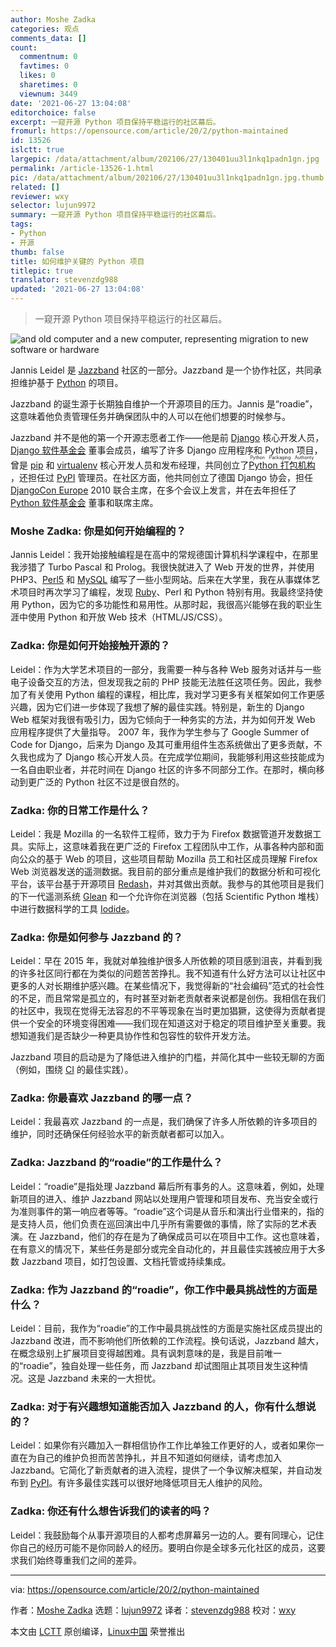 ```yaml
---
author: Moshe Zadka
categories: 观点
comments_data: []
count:
  commentnum: 0
  favtimes: 0
  likes: 0
  sharetimes: 0
  viewnum: 3449
date: '2021-06-27 13:04:08'
editorchoice: false
excerpt: 一窥开源 Python 项目保持平稳运行的社区幕后。
fromurl: https://opensource.com/article/20/2/python-maintained
id: 13526
islctt: true
largepic: /data/attachment/album/202106/27/130401uu3l1nkq1padn1gn.jpg
permalink: /article-13526-1.html
pic: /data/attachment/album/202106/27/130401uu3l1nkq1padn1gn.jpg.thumb.jpg
related: []
reviewer: wxy
selector: lujun9972
summary: 一窥开源 Python 项目保持平稳运行的社区幕后。
tags:
- Python
- 开源
thumb: false
title: 如何维护关键的 Python 项目
titlepic: true
translator: stevenzdg988
updated: '2021-06-27 13:04:08'
---
```



> 
> 一窥开源 Python 项目保持平稳运行的社区幕后。
> 
> 
> 


![](/data/attachment/album/202106/27/130401uu3l1nkq1padn1gn.jpg "and old computer and a new computer, representing migration to new software or hardware")


Jannis Leidel 是 [Jazzband](https://jazzband.co/) 社区的一部分。Jazzband 是一个协作社区，共同承担维护基于 [Python](https://opensource.com/resources/python) 的项目。


Jazzband 的诞生源于长期独自维护一个开源项目的压力。Jannis 是“roadie”，这意味着他负责管理任务并确保团队中的人可以在他们想要的时候参与。


Jazzband 并不是他的第一个开源志愿者工作——他是前 [Django](https://opensource.com/article/18/8/django-framework) 核心开发人员，[Django 软件基金会](https://www.djangoproject.com/foundation/) 董事会成员，编写了许多 Django 应用程序和 Python 项目，曾是 [pip](https://opensource.com/article/19/11/python-pip-cheat-sheet) 和 [virtualenv](https://virtualenv.pypa.io/en/latest/) 核心开发人员和发布经理，共同创立了 <ruby> <a href="https://www.pypa.io/en/latest/">  Python 打包机构 </a> <rt>  Python Packaging Authority </rt></ruby>，还担任过 [PyPI](https://pypi.org/) 管理员。在社区方面，他共同创立了德国 Django 协会，担任 [DjangoCon Europe](https://djangocon.eu/) 2010 联合主席，在多个会议上发言，并在去年担任了 [Python 软件基金会](https://www.python.org/psf/) 董事和联席主席。


### Moshe Zadka: 你是如何开始编程的？


Jannis Leidel：我开始接触编程是在高中的常规德国计算机科学课程中，在那里我涉猎了 Turbo Pascal 和 Prolog。我很快就进入了 Web 开发的世界，并使用 PHP3、[Perl5](http://opensource.com/article/18/1/why-i-love-perl-5) 和 [MySQL](https://opensource.com/life/16/10/all-things-open-interview-dave-stokes) 编写了一些小型网站。后来在大学里，我在从事媒体艺术项目时再次学习了编程，发现 [Ruby](http://opensource.com/business/16/4/save-development-time-and-effort-ruby)、Perl 和 Python 特别有用。我最终坚持使用 Python，因为它的多功能性和易用性。从那时起，我很高兴能够在我的职业生涯中使用 Python 和开放 Web 技术（HTML/JS/CSS）。


### Zadka: 你是如何开始接触开源的？


Leidel：作为大学艺术项目的一部分，我需要一种与各种 Web 服务对话并与一些电子设备交互的方法，但发现我之前的 PHP 技能无法胜任这项任务。因此，我参加了有关使用 Python 编程的课程，相比库，我对学习更多有关框架如何工作更感兴趣，因为它们进一步体现了我想了解的最佳实践。特别是，新生的 Django Web 框架对我很有吸引力，因为它倾向于一种务实的方法，并为如何开发 Web 应用程序提供了大量指导。 2007 年，我作为学生参与了 Google Summer of Code for Django，后来为 Django 及其可重用组件生态系统做出了更多贡献，不久我也成为了 Django 核心开发人员。在完成学位期间，我能够利用这些技能成为一名自由职业者，并花时间在 Django 社区的许多不同部分工作。在那时，横向移动到更广泛的 Python 社区不过是很自然的。


### Zadka: 你的日常工作是什么？


Leidel：我是 Mozilla 的一名软件工程师，致力于为 Firefox 数据管道开发数据工具。实际上，这意味着我在更广泛的 Firefox 工程团队中工作，从事各种内部和面向公众的基于 Web 的项目，这些项目帮助 Mozilla 员工和社区成员理解 Firefox Web 浏览器发送的遥测数据。我目前的部分重点是维护我们的数据分析和可视化平台，该平台基于开源项目 [Redash](https://redash.io/)，并对其做出贡献。我参与的其他项目是我们的下一代遥测系统 [Glean](https://firefox-source-docs.mozilla.org/toolkit/components/telemetry/start/report-gecko-telemetry-in-glean.html) 和一个允许你在浏览器（包括 Scientific Python 堆栈）中进行数据科学的工具 [Iodide](https://alpha.iodide.io/)。


### Zadka: 你是如何参与 Jazzband 的？


Leidel：早在 2015 年，我就对单独维护很多人所依赖的项目感到沮丧，并看到我的许多社区同行都在为类似的问题苦苦挣扎。我不知道有什么好方法可以让社区中更多的人对长期维护感兴趣。在某些情况下，我觉得新的“社会编码”范式的社会性的不足，而且常常是孤立的，有时甚至对新老贡献者来说都是创伤。我相信在我们的社区中，我现在觉得无法容忍的不平等现象在当时更加猖獗，这使得为贡献者提供一个安全的环境变得困难——我们现在知道这对于稳定的项目维护至关重要。我想知道我们是否缺少一种更具协作性和包容性的软件开发方法。


Jazzband 项目的启动是为了降低进入维护的门槛，并简化其中一些较无聊的方面（例如，围绕 [CI](https://opensource.com/article/19/12/cicd-resources) 的最佳实践）。


### Zadka: 你最喜欢 Jazzband 的哪一点？


Leidel：我最喜欢 Jazzband 的一点是，我们确保了许多人所依赖的许多项目的维护，同时还确保任何经验水平的新贡献者都可以加入。


### Zadka: Jazzband 的“roadie”的工作是什么？


Leidel：“roadie”是指处理 Jazzband 幕后所有事务的人。这意味着，例如，处理新项目的进入、维护 Jazzband 网站以处理用户管理和项目发布、充当安全或行为准则事件的第一响应者等等。“roadie”这个词是从音乐和演出行业借来的，指的是支持人员，他们负责在巡回演出中几乎所有需要做的事情，除了实际的艺术表演。在 Jazzband，他们的存在是为了确保成员可以在项目中工作。这也意味着，在有意义的情况下，某些任务是部分或完全自动化的，并且最佳实践被应用于大多数 Jazzband 项目，如打包设置、文档托管或持续集成。


### Zadka: 作为 Jazzband 的“roadie”，你工作中最具挑战性的方面是什么？


Leidel：目前，我作为“roadie”的工作中最具挑战性的方面是实施社区成员提出的 Jazzband 改进，而不影响他们所依赖的工作流程。换句话说，Jazzband 越大，在概念级别上扩展项目变得越困难。具有讽刺意味的是，我是目前唯一的“roadie”，独自处理一些任务，而 Jazzband 却试图阻止其项目发生这种情况。这是 Jazzband 未来的一大担忧。


### Zadka: 对于有兴趣想知道能否加入 Jazzband 的人，你有什么想说的？


Leidel：如果你有兴趣加入一群相信协作工作比单独工作更好的人，或者如果你一直在为自己的维护负担而苦苦挣扎，并且不知道如何继续，请考虑加入 Jazzband。它简化了新贡献者的进入流程，提供了一个争议解决框架，并自动发布到 [PyPI](https://opensource.com/downloads/7-essential-pypi-libraries)。有许多最佳实践可以很好地降低项目无人维护的风险。


### Zadka: 你还有什么想告诉我们的读者的吗？


Leidel：我鼓励每个从事开源项目的人都考虑屏幕另一边的人。要有同理心，记住你自己的经历可能不是你同龄人的经历。要明白你是全球多元化社区的成员，这要求我们始终尊重我们之间的差异。




---


via: <https://opensource.com/article/20/2/python-maintained>


作者：[Moshe Zadka](https://opensource.com/users/moshez) 选题：[lujun9972](https://github.com/lujun9972) 译者：[stevenzdg988](https://github.com/stevenzdg988) 校对：[wxy](https://github.com/wxy)


本文由 [LCTT](https://github.com/LCTT/TranslateProject) 原创编译，[Linux中国](https://linux.cn/) 荣誉推出
